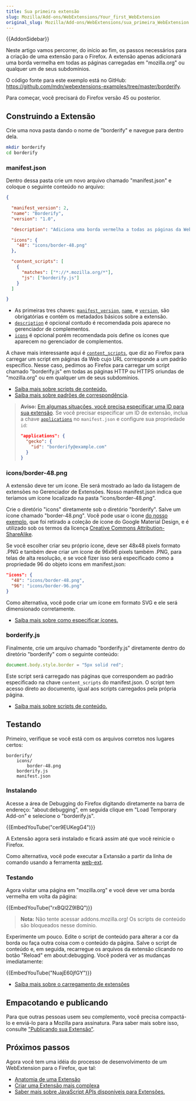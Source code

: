 ```yaml
---
title: Sua primeira extensão
slug: Mozilla/Add-ons/WebExtensions/Your_first_WebExtension
original_slug: Mozilla/Add-ons/WebExtensions/sua_primeira_WebExtension
---
```


{{AddonSidebar}}

Neste artigo vamos percorrer, do início ao fim, os passos necessários para a criação de uma extensão para o Firefox. A extensão apenas adicionará uma borda vermelha em todas as páginas carregadas em "mozilla.org" ou qualquer um de seus subdomínios.

O código fonte para este exemplo está no GitHub: <https://github.com/mdn/webextensions-examples/tree/master/borderify>.

Para começar, você precisará do Firefox versão 45 ou posterior.

## Construindo a Extensão

Crie uma nova pasta dando o nome de "borderify" e navegue para dentro dela.

```bash
mkdir borderify
cd borderify
```

### manifest.json

Dentro dessa pasta crie um novo arquivo chamado "manifest.json" e coloque o seguinte conteúdo no arquivo:

```json
{

  "manifest_version": 2,
  "name": "Borderify",
  "version": "1.0",

  "description": "Adiciona uma borda vermelha a todas as páginas da Web correspondentes a mozilla.org.",

  "icons": {
    "48": "icons/border-48.png"
  },

  "content_scripts": [
    {
      "matches": ["*://*.mozilla.org/*"],
      "js": ["borderify.js"]
    }
  ]

}
```

- As primeiras tres chaves: [`manifest_version`](/pt-BR/Add-ons/WebExtensions/manifest.json/manifest_version), [`name`](/pt-BR/Add-ons/WebExtensions/manifest.json/name), e [`version`](/pt-BR/Add-ons/WebExtensions/manifest.json/version), são obrigatórias e contém os metadados básicos sobre a extensão.
- [`description`](/pt-BR/Add-ons/WebExtensions/manifest.json/description) é opcional contudo é recomendada pois aparece no gerenciador de complementos.
- [`icons`](/pt-BR/Add-ons/WebExtensions/manifest.json/icons) é opcional porém recomendada pois define os ícones que aparecem no gerenciador de complementos.

A chave mais interessante aqui é [`content_scripts`](/pt-BR/Add-ons/WebExtensions/manifest.json/content_scripts), que diz ao Firefox para carregar um script em páginas da Web cujo URL corresponde a um padrão específico. Nesse caso, pedimos ao Firefox para carregar um script chamado "borderify.js" em todas as páginas HTTP ou HTTPS oriundas de "mozilla.org" ou em qualquer um de seus subdomínios.

- [Saiba mais sobre scripts de conteúdo.](/pt-BR/Add-ons/WebExtensions/Content_scripts)
- [Saiba mais sobre padrões de correspondência](/pt-BR/Add-ons/WebExtensions/Match_patterns).

> **Aviso:** [Em algumas situações, você precisa especificar uma ID para sua extensão](/pt-BR/Add-ons/WebExtensions/WebExtensions_and_the_Add-on_ID#When_do_you_need_an_Add-on_ID). Se você precisar especificar um ID de extensão, inclua a chave [`applications`](/pt-BR/Add-ons/WebExtensions/manifest.json/applications) no `manifest.json` e configure sua propriedade `id`:
>
> ```json
> "applications": {
>   "gecko": {
>     "id": "borderify@example.com"
>   }
> }
> ```

### icons/border-48.png

A extensão deve ter um ícone. Ele será mostrado ao lado da listagem de extensões no Gerenciador de Extensões. Nosso manifest.json indica que teríamos um ícone localizado na pasta "icons/border-48.png".

Crie o diretório "icons" diretamente sob o diretório "borderify". Salve um ícone chamado "border-48.png". Você pode usar o icone [do nosso exemplo](https://github.com/mdn/webextensions-examples/blob/master/borderify/icons/border-48.png), que foi retirado a coleção de ícone do Google Material Design, e é utilizado sob os termos da licença [Creative Commons Attribution-ShareAlike](https://creativecommons.org/licenses/by-sa/3.0/).

Se você escolher criar seu próprio ícone, deve ser 48x48 pixels formato .PNG e também deve criar um ícone de 96x96 pixels também .PNG, para telas de alta resolução, e se você fizer isso será especificado como a propriedade 96 do objeto icons em manifest.json:

```json
"icons": {
  "48": "icons/border-48.png",
  "96": "icons/border-96.png"
}
```

Como alternativa, você pode criar um ícone em formato SVG e ele será dimensionado corretamente.

- [Saiba mais sobre como especificar ícones.](/pt-BR/Add-ons/WebExtensions/manifest.json/icons)

### borderify.js

Finalmente, crie um arquivo chamado "borderify.js" diretamente dentro do diretório "borderify" com o seguinte conteúdo:

```js
document.body.style.border = "5px solid red";
```

Este script será carregado nas páginas que correspondem ao padrão especificado na chave `content_scripts` do manifest.json. O script tem acesso direto ao documento, igual aos scripts carregados pela própria página.

- [Saiba mais sobre scripts de conteúdo.](/pt-BR/Add-ons/WebExtensions/Content_scripts)

## Testando

Primeiro, verifique se você está com os arquivos corretos nos lugares certos:

```
borderify/
    icons/
        border-48.png
    borderify.js
    manifest.json
```

### Instalando

Acesse a área de Debugging do Firefox digitando diretamente na barra de endereço: "about:debugging", em seguida clique em "Load Temporary Add-on" e selecione o "borderify.js".

{{EmbedYouTube("cer9EUKegG4")}}

A Extensão agora será instalado e ficará assim até que você reinicie o Firefox.

Como alternativa, você pode executar a Extansão a partir da linha de comando usando a ferramenta [web-ext](/pt-BR/docs/Mozilla/Add-ons/WebExtensions/Getting_started_with_web-ext).

### Testando

Agora visitar uma página em "mozilla.org" e você deve ver uma borda vermelha em volta da página:

{{EmbedYouTube("rxBQl2Z9IBQ")}}

> **Nota:** Não tente acessar addons.mozilla.org! Os scripts de conteúdo são bloqueados nesse domínio.

Experimente um pouco. Edite o script de conteúdo para alterar a cor da borda ou faça outra coisa com o conteúdo da página. Salve o script de conteúdo e, em seguida, recarregue os arquivos da extensão clicando no botão "Reload" em about:debugging. Você poderá ver as mudanças imediatamente:

{{EmbedYouTube("NuajE60jfGY")}}

- [Saiba mais sobre o carregamento de extensões](/pt-BR/Add-ons/WebExtensions/Temporary_Installation_in_Firefox)

## Empacotando e publicando

Para que outras pessoas usem seu complemento, você precisa compactá-lo e enviá-lo para a Mozilla para assinatura. Para saber mais sobre isso, consulte ["Publicando sua Extensão"](/pt-BR/docs/Mozilla/Add-ons/WebExtensions/Publishing_your_WebExtension).

## Próximos passos

Agora você tem uma idéia do processo de desenvolvimento de um WebExtension para o Firefox, que tal:

- [Anatomia de uma Extensão](/pt-BR/docs/Mozilla/Add-ons/WebExtensions/Anatomy_of_a_WebExtension)
- [Criar uma Extensão mais complexa](/pt-BR/Add-ons/WebExtensions/Your_second_WebExtension)
- [Saber mais sobre JavaScript APIs disponíveis para Extensões.](/pt-BR/Add-ons/WebExtensions/API)
